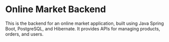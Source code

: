 # Online Market Backend

This is the backend for an online market application, built using Java Spring Boot, PostgreSQL, and Hibernate. It provides APIs for managing products, orders, and users.
